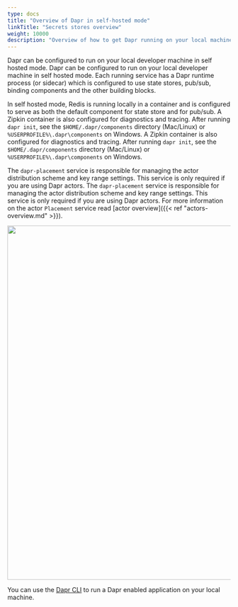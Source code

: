 ```yaml
---
type: docs
title: "Overview of Dapr in self-hosted mode"
linkTitle: "Secrets stores overview"
weight: 10000
description: "Overview of how to get Dapr running on your local machine"
---
```


Dapr can be configured to run on your local developer machine in self hosted mode. Dapr can be configured to run on your local developer machine in self hosted mode. Each running service has a Dapr runtime process (or sidecar) which is configured to use state stores, pub/sub, binding components and the other building blocks.

In self hosted mode, Redis is running locally in a container and is configured to serve as both the default component for state store and for pub/sub. A Zipkin container is also configured for diagnostics and tracing.  After running `dapr init`, see the `$HOME/.dapr/components` directory (Mac/Linux) or `%USERPROFILE%\.dapr\components` on Windows. A Zipkin container is also configured for diagnostics and tracing.  After running `dapr init`, see the `$HOME/.dapr/components` directory (Mac/Linux) or `%USERPROFILE%\.dapr\components` on Windows.

The `dapr-placement` service is responsible for managing the actor distribution scheme and key range settings. This service is only required if you are using Dapr actors. The `dapr-placement` service is responsible for managing the actor distribution scheme and key range settings. This service is only required if you are using Dapr actors. For more information on the actor `Placement` service read [actor overview]({{< ref "actors-overview.md" >}}).

<img src="/images/overview_standalone.png" width=800>

You can use the [Dapr CLI](https://github.com/dapr/cli#launch-dapr-and-your-app) to run a Dapr enabled application on your local machine.